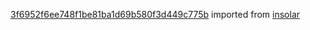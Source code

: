 [3f6952f6ee748f1be81ba1d69b580f3d449c775b](https://github.com/insolar/insolar/commit/3f6952f6ee748f1be81ba1d69b580f3d449c775b) imported from [insolar](https://github.com/insolar/insolar)
